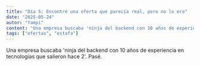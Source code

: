 ```yaml
---
title: "Día 5: Encontré una oferta que parecía real, pero no lo era"
date: "2025-05-24"
autor: "Yampi"
content: "Una empresa buscaba 'ninja del backend con 10 años de experiencia en tecnologías que salieron hace 2'. Pasé."
tags: ["ofertas", "estafa"]
---
```


Una empresa buscaba 'ninja del backend con 10 años de experiencia en tecnologías que salieron hace 2'. Pasé.

